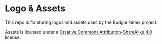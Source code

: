 # Logo & Assets
This repo is for storing logos and assets used by the Budgie Remix project.

Assets is licensed under a [Creative Commons Attribution-ShareAlike 4.0](http://creativecommons.org/licenses/by-sa/4.0/legalcode) license.
